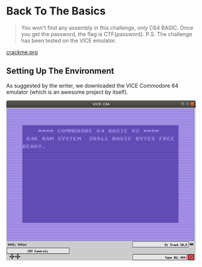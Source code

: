 # Back To The Basics

> You won't find any assembly in this challenge, only C64 BASIC. Once you get the password, the flag is CTF{password}. P.S. The challenge has been tested on the VICE emulator.

[crackme.prg]()

## Setting Up The Environment

As suggested by the writer, we downloaded the VICE Commodore 64 emulator (which is an awesome project by itself). 

![](0.png)

